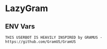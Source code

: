 # LazyGram

## ENV Vars

```
THIS USERBOT IS HEAVILY INSPIRED by GRAMUS - https://github.com/GramUS/GramUS
```
